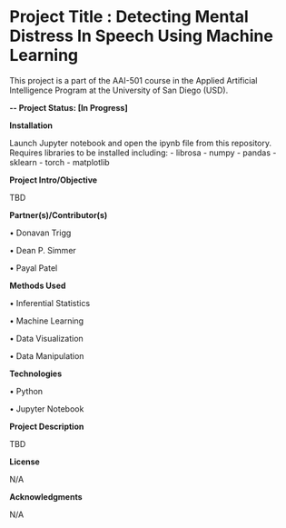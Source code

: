 # Project Title : Detecting Mental Distress In Speech Using Machine Learning 

This project is a part of the AAI-501 course in the Applied Artificial Intelligence Program at the University of San Diego (USD). 

**-- Project Status: [In Progress]**

**Installation**

Launch Jupyter notebook and open the ipynb file from this repository.
Requires libraries to be installed including:
    - librosa
    - numpy
    - pandas
    - sklearn
    - torch
    - matplotlib
  
**Project Intro/Objective**

TBD



**Partner(s)/Contributor(s)**

•	Donavan Trigg

•	Dean P. Simmer

•	Payal Patel

**Methods Used**

•	Inferential Statistics

•	Machine Learning

•	Data Visualization

•	Data Manipulation

**Technologies**

•	Python

•	Jupyter Notebook


**Project Description**

TBD

**License**

N/A

**Acknowledgments**

N/A
